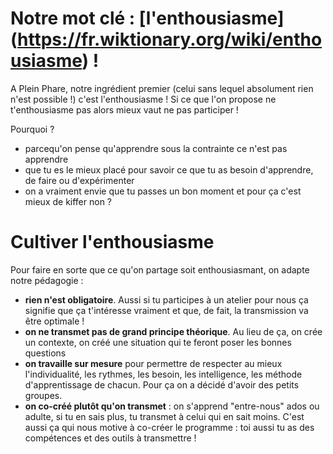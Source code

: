 # Notre mot clé : [l'enthousiasme] (https://fr.wiktionary.org/wiki/enthousiasme) !
A Plein Phare, notre ingrédient premier (celui sans lequel absolument rien n'est possible !) c'est l'enthousiasme ! Si ce que l'on propose ne t'enthousiasme pas alors mieux vaut ne pas participer !  
  
Pourquoi ?  
- parcequ'on pense qu'apprendre sous la contrainte ce n'est pas apprendre  
- que tu es le mieux placé pour savoir ce que tu as besoin d'apprendre, de faire ou d'expérimenter  
- on a vraiment envie que tu passes un bon moment et pour ça c'est mieux de kiffer non ?  

# Cultiver l'enthousiasme
Pour faire en sorte que ce qu'on partage soit enthousiasmant, on adapte notre pédagogie :  
  
- **rien n'est obligatoire**. Aussi si tu participes à un atelier pour nous ça signifie que ça t'intéresse vraiment et que, de fait, la transmission va être optimale !  
- **on ne transmet pas de grand principe théorique**. Au lieu de ça, on crée un contexte, on créé une situation qui te feront poser les bonnes questions  
- **on travaille sur mesure** pour permettre de respecter au mieux l'individualité, les rythmes, les besoin, les intelligence, les méthode d'apprentissage de chacun. Pour ça on a décidé d'avoir des petits groupes.  
- **on co-créé plutôt qu'on transmet** : on s'apprend "entre-nous" ados ou adulte, si tu en sais plus, tu transmet à celui qui en sait moins. C'est aussi ça qui nous motive à co-créer le programme : toi aussi tu as des compétences et des outils à transmettre !  
